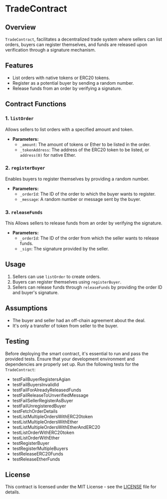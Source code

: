 # TradeContract

## Overview

`TradeContract`, facilitates a decentralized trade system where sellers can list orders, buyers can register themselves, and funds are released upon verification through a signature mechanism.

## Features

- List orders with native tokens or ERC20 tokens.
- Register as a potential buyer by sending a random number.
- Release funds from an order by verifying a signature.

## Contract Functions

### 1. `listOrder`

Allows sellers to list orders with a specified amount and token.

- **Parameters:**
  - `_amount`: The amount of tokens or Ether to be listed in the order.
  - `_tokenAddress`: The address of the ERC20 token to be listed, or `address(0)` for native Ether.

### 2. `registerBuyer`

Enables buyers to register themselves by providing a random number.

- **Parameters:**
  - `_orderId`: The ID of the order to which the buyer wants to register.
  - `_message`: A random number or message sent by the buyer.

### 3. `releaseFunds`

This Allows sellers to release funds from an order by verifying the signature.

- **Parameters:**
  - `_orderId`: The ID of the order from which the seller wants to release funds.
  - `_sign`: The signature provided by the seller.

## Usage

1. Sellers can use `listOrder` to create orders.
2. Buyers can register themselves using `registerBuyer`.
3. Sellers can release funds through `releaseFunds` by providing the order ID and buyer's signature.

## Assumptions

- The buyer and seller had an off-chain agreement about the deal.
- It's only a transfer of token from seller to the buyer.

## Testing

Before deploying the smart contract, it's essential to run and pass the provided tests. 
Ensure that your development environment and dependencies are properly set up. Run the following tests for the `TradeContract`:

- testFailBuyerRegistersAgian
- testFailBuyersInvalidId
- testFailForAlreadyReleasedFunds
- testFailReleaseToUnverifiedMessage
- testFailSellerRegisterAsBuyer
- testFailUnregisteredBuyer
- testFetchOrderDetails
- testListMultipleOrdersWithERC20token
- testListMultipleOrdersWithEther
- testListMultipleOrdersWithEtherAndERC20
- testListOrderWithERC20token
- testListOrderWithEther
- testRegisterBuyer
- testRegisterMultipleBuyers
- testReleaseERC20Funds
- testReleaseEtherFunds

## License

This contract is licensed under the MIT License - see the [LICENSE](LICENSE) file for details.
